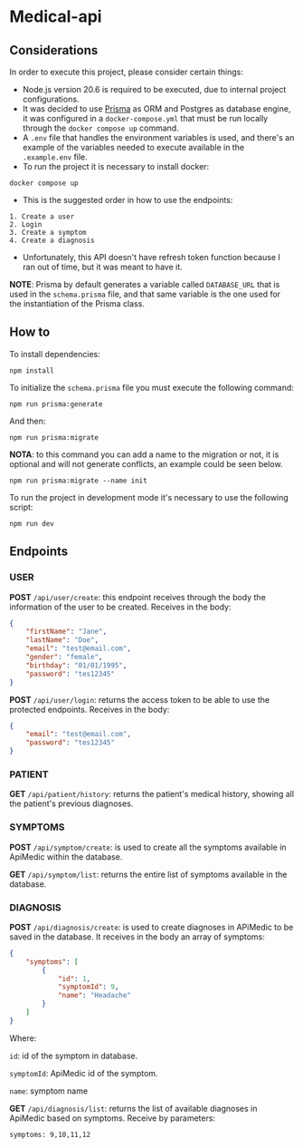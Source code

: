 # Medical-api

## Considerations
In order to execute this project, please consider certain things:
- Node.js version 20.6 is required to be executed, due to internal project configurations.
- It was decided to use [Prisma](https://www.prisma.io/) as ORM and Postgres as database engine, it was configured in a `docker-compose.yml` that must be run locally through the `docker compose up` command.
- A `.env` file that handles the environment variables is used, and there's an example of the variables needed to execute available in the `.example.env` file.
- To run the project it is necessary to install docker:

```
docker compose up
```
- This is the suggested order in how to use the endpoints:
```
1. Create a user
2. Login
3. Create a symptom
4. Create a diagnosis
```
- Unfortunately, this API doesn't have refresh token function because I ran out of time, but it was meant to have it.

**NOTE**: Prisma by default generates a variable called `DATABASE_URL` that is used in the `schema.prisma` file, and that same variable is the one used for the instantiation of the Prisma class.

## How to
To install dependencies:

```
npm install
```

To initialize the `schema.prisma` file you must execute the following command:

```
npm run prisma:generate
```

And then:

```
npm run prisma:migrate
```

**NOTA**: to this command you can add a name to the migration or not, it is optional and will not generate conflicts, an example could be seen below.

```
npm run prisma:migrate --name init
```

To run the project in development mode it's necessary to use the following script:

```
npm run dev
```

## Endpoints

### USER

**POST** `/api/user/create`: this endpoint receives through the body the information of the user to be created. Receives in the body:

```json
{
    "firstName": "Jane",
    "lastName": "Doe",
    "email": "test@email.com",
    "gender": "female",
    "birthday": "01/01/1995",
    "password": "tes12345"
}
```

**POST** `/api/user/login`: returns the access token to be able to use the protected endpoints. Receives in the body:

```json
{
    "email": "test@email.com",
    "password": "tes12345"
}
```

### PATIENT

**GET** `/api/patient/history`: returns the patient's medical history, showing all the patient's previous diagnoses.

### SYMPTOMS

**POST** `/api/symptom/create`: is used to create all the symptoms available in ApiMedic within the database.

**GET** `/api/symptom/list`: returns the entire list of symptoms available in the database.

### DIAGNOSIS

**POST** `/api/diagnosis/create`: is used to create diagnoses in APiMedic to be saved in the database. It receives in the body an array of symptoms:
``` json
{
    "symptoms": [
        {
            "id": 1,
            "symptomId": 9,
            "name": "Headache"
        }
    ]
}
```

Where:

`id`: id of the symptom in database.

`symptomId`: ApiMedic id of the symptom.

`name`: symptom name

**GET** `/api/diagnosis/list`: returns the list of available diagnoses in ApiMedic based on symptoms. Receive by parameters:
```
symptoms: 9,10,11,12
```
